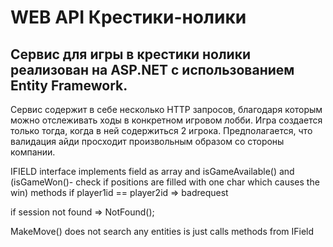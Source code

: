 # WEB API Крестики-нолики

Сервис для игры в крестики нолики реализован на ASP.NET с использованием Entity Framework.
---

Сервис содержит в себе несколько HTTP запросов, благодаря которым можно отслеживать ходы в конкретном игровом лобби. Игра создается только тогда, когда в ней содержиться 2 игрока. Предполагается, что валидация айди просходит произвольным образом со стороны компании. 


 IFIELD interface implements field as array and isGameAvailable() and (isGameWon()- check if positions are filled with one char which causes the win) methods 
 if player1id == player2id => badrequest
 
 if session not found => NotFound();
 
 MakeMove() does not search any entities is just calls methods from IField
 
